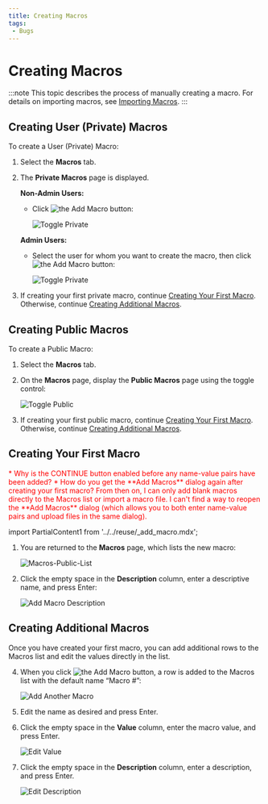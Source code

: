 ```yaml
---
title: Creating Macros
tags:
 - Bugs
---
```

# Creating Macros

:::note
This topic describes the process of manually creating a macro. For details on importing macros, see [Importing Macros](./importing-macros).
:::

## Creating User (Private) Macros

To create a User (Private) Macro:

1. Select the **Macros** tab.
   
2. The **Private Macros** page is displayed.

   **Non-Admin Users:**
   * Click <img src="/img/icons/Add-Macro-Button.png" className="icon" alt="the Add Macro button"/>:
 
       ![Toggle Private](/img/Private-Macros.png)

   **Admin Users:**
   * Select the user for whom you want to create the macro, then click <img src="/img/icons/Add-Macro-Button.png" className="icon" alt="the Add Macro button"/>:

       ![Toggle Private](/img/Private-Macros-Admin.png)
3. If creating your first private macro, continue [Creating Your First Macro](./creating-macros#creating-your-first-macro). Otherwise, continue [Creating Additional Macros](./creating-macros#creating-additional-macros).

## Creating Public Macros

To create a Public Macro:

1. Select the **Macros** tab.
2. On the **Macros** page, display the **Public Macros** page using the toggle control:

    ![Toggle Public](/img/Macros-Public-Toggle.png)
3. If creating your first public macro, continue [Creating Your First Macro](./creating-macros#creating-your-first-macro). Otherwise, continue [Creating Additional Macros](./creating-macros#creating-additional-macros).

## Creating Your First Macro

<font color="red">
* Why is the CONTINUE button enabled before any name-value pairs have been added?
* How do you get the **Add Macros** dialog again after creating your first macro? From then on, I can only add blank macros directly to the Macros list or import a macro file. I can't find a way to reopen the **Add Macros** dialog (which allows you to both enter name-value pairs and upload files in the same dialog).
</font>

import PartialContent1 from '../../reuse/_add_macro.mdx';

<PartialContent1 name="add_macro" />

1.   You are returned to the **Macros** page, which lists the new macro:

     ![Macros-Public-List](/img/Macros-Public-List-First.png)

2.   Click the empty space in the **Description** column, enter a descriptive name, and press Enter:
   
     ![Add Macro Description](/img/Add-Macro-Description-First.png)

## Creating Additional Macros

Once you have created your first macro, you can add additional rows to the Macros list and edit the values directly in the list.

4. When you click <img src="/img/icons/Add-Macro-Button.png" className="icon" alt="the Add Macro button"/>, a row is added to the Macros list with the default name “Macro #”:

    ![Add Another Macro](/img/Add-Another-Macro.png)

5. Edit the name as desired and press Enter.
6. Click the empty space in the **Value** column, enter the macro value, and press Enter.

    ![Edit Value](/img/Add-Macro-Value.png)

7. Click the empty space in the **Description** column, enter a description, and press Enter.

    ![Edit Description](/img/Add-Macro-Description.png)
